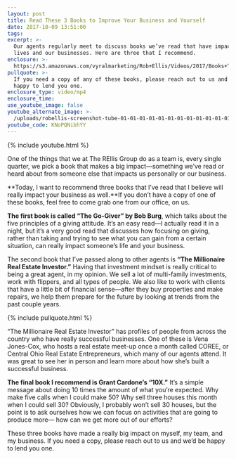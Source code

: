 ```yaml
---
layout: post
title: Read These 3 Books to Improve Your Business and Yourself
date: 2017-10-09 13:51:00
tags:
excerpt: >-
  Our agents regularly meet to discuss books we’ve read that have impacted our
  lives and our businesses. Here are three that I recommend.
enclosure: >-
  https://s3.amazonaws.com/vyralmarketing/Rob+Ellis/Videos/2017/Books+To+Boost+Your+Business+-+Central+Ohio+Real+Estate+Agent.mp4
pullquote: >-
  If you need a copy of any of these books, please reach out to us and we’d be
  happy to lend you one.
enclosure_type: video/mp4
enclosure_time:
use_youtube_image: false
youtube_alternate_image: >-
  /uploads/robellis-screenshot-tube-01-01-01-01-01-01-01-01-01-01-01-01-01-01-1.jpg
youtube_code: KNoPQNibhYY
---
```



{% include youtube.html %}

One of the things that we at The REllis Group do as a team is, every single quarter, we pick a book that makes a big impact—something we’ve read or heard about from someone else that impacts us personally or our business.

**Today, I want to recommend three books that I’ve read that I believe will really impact your business as well.**If you don’t have a copy of one of these books, feel free to come grab one from our office, on us.

**The first book is called “The Go-Giver” by Bob Burg**, which talks about the five principles of a giving attitude. It’s an easy read—I actually read it in a night, but it’s a very good read that discusses how focusing on giving, rather than taking and trying to see what you can gain from a certain situation, can really impact someone’s life and your business.

The second book that I’ve passed along to other agents is **“The Millionaire Real Estate Investor.”** Having that investment mindset is really critical to being a great agent, in my opinion. We sell a lot of multi-family investments, work with flippers, and all types of people. We also like to work with clients that have a little bit of financial sense—after they buy properties and make repairs, we help them prepare for the future by looking at trends from the past couple years.

{% include pullquote.html %}

“The Millionaire Real Estate Investor” has profiles of people from across the country who have really successful businesses. One of these is Vena Jones-Cox, who hosts a real estate meet-up once a month called COREE, or Central Ohio Real Estate Entrepreneurs, which many of our agents attend. It was great to see her in person and learn more about how she’s built a successful business.

**The final book I recommend is Grant Cardone’s “10X.”** It’s a simple message about doing 10 times the amount of what you’re expected. Why make five calls when I could make 50? Why sell three houses this month when I could sell 30? Obviously, I probably won’t sell 30 houses, but the point is to ask ourselves how we can focus on activities that are going to produce more— how can we get more out of our efforts?

These three books have made a really big impact on myself, my team, and my business. If you need a copy, please reach out to us and we’d be happy to lend you one.